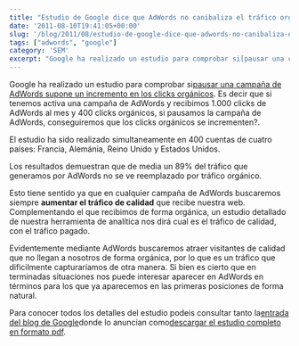 ```yaml
---
title: "Estudio de Google dice que AdWords no canibaliza el tráfico orgánico"
date: '2011-08-10T19:41:05+00:00'
slug: '/blog/2011/08/estudio-de-google-dice-que-adwords-no-canibaliza-el-trafico-organico'
tags: ["adwords", "google"]
category: 'SEM'
excerpt: "Google ha realizado un estudio para comprobar si[pausar una campaña de AdWords supone un incremento en los clicks orgánicos]( ..."
---
```

Google ha realizado un estudio para comprobar si[pausar una campaña de AdWords supone un incremento en los clicks orgánicos](http://adwords.blogspot.com/2011/08/studies-show-search-ads-drive-89.html). Es decir que si tenemos activa una campaña de AdWords y recibimos 1.000 clicks de AdWords al mes y 400 clicks orgánicos, si pausamos la campaña de AdWords, conseguiremos que los clicks orgánicos se incrementen?.

El estudio ha sido realizado simultaneamente en 400 cuentas de cuatro países: Francia, Alemánia, Reino Unido y Estados Unidos.

Los resultados demuestran que de media un 89% del tráfico que generamos por AdWords no se ve reemplazado por tráfico orgánico.

Esto tiene sentido ya que en cualquier campaña de AdWords buscaremos siempre **aumentar el tráfico de calidad** que recibe nuestra web. Complementando el que recibimos de forma orgánica, un estudio detallado de nuestra herramienta de analítica nos dirá cual es el tráfico de calidad, con el tráfico pagado.

Evidentemente mediante AdWords buscaremos atraer visitantes de calidad que no llegan a nosotros de forma orgánica, por lo que es un tráfico que dificilmente capturaríamos de otra manera. Si bien es cierto que en terminadas situaciones nos puede interesar aparecer en AdWords en términos para los que ya aparecemos en las primeras posiciones de forma natural.

Para conocer todos los detalles del estudio podeis consultar tanto la[entrada del blog de Google](http://adwords.blogspot.com/2011/08/studies-show-search-ads-drive-89.html)donde lo anuncian como[descargar el estudio completo en formato pdf](http://static.googleusercontent.com/external_content/untrusted_dlcp/research.google.com/es//pubs/archive/37161.pdf).

